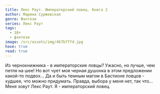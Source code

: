 ```yaml
---
title: Лекс Раут. Императорский ловец. Книга 2
author: Марина Суржевская
genre: Фэнтези
series: Лекс Раут
tags:
  - 18+
  - фэнтези
image: /src/assets/img/4b7b77fd.jpg
have: true
read: true
---
```

Из чернокнижника - в императорские ловцы? Ужасно, но лучше, чем петля на шее! Но вот чует моя черная душонка в этом предложении какой-то подвох... Да и быть темным магом в Бастионе ловцов - худшее, что можно придумать. Правда, выбора у меня нет, так что...
Меня зовут Лекс Раут. Я - императорский ловец.
